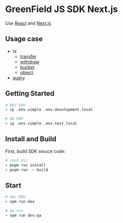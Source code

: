 # GreenField JS SDK Next.js

Use [React](https://react.dev/) and [Next.js](https://nextjs.org/)

## Usage case

* tx
  * [transfer](./examples/wallet/src/components/transfer/index.tsx)
  * [withdraw](./examples/wallet/src/components/withdraw/index.tsx)
  * [bucket](./examples/wallet/src/components/bucket/index.tsx)
  * [object](./examples/wallet/src/components/object/index.tsx)
* [query](./examples/wallet/src/components/withdraw/query.tsx)

## Getting Started

```bash
# DEV ENV
> cp .env.simple .env.development.local

# QA ENV
> cp .env.simple .env.test.local
```

## Install and Build

First, build SDK srouce code:

```bash
# root dir
> pnpm run install
> pnpm run -r build 
```

## Start

```bash
# dev ENV
> npm run dev
```

```bash
# qa env
> npm run dev:qa
```
